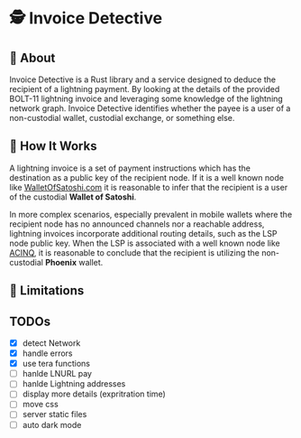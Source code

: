 # 🕵️ Invoice Detective

## 📖 About

Invoice Detective is a Rust library and a service designed to deduce the
recipient of a lightning payment.
By looking at the details of the provided BOLT-11 lightning invoice and
leveraging some knowledge of the lightning network graph.
Invoice Detective identifies whether the payee is a user of a non-custodial wallet, custodial exchange, or something else.

## 🔧 How It Works
A lightning invoice is a set of payment instructions which has the destination
as a public key of the recipient node.
If it is a well known node like [WalletOfSatoshi.com](https://mempool.space/lightning/node/035e4ff418fc8b5554c5d9eea66396c227bd429a3251c8cbc711002ba215bfc226)
it is reasonable to infer that the recipient is a user of the custodial **Wallet of Satoshi**.

In more complex scenarios, especially prevalent in mobile wallets where
the recipient node has no announced channels nor a reachable address,
lightning invoices incorporate additional routing details,
such as the LSP node public key.
When the LSP is associated with a well known node like [ACINQ](https://mempool.space/lightning/node/03864ef025fde8fb587d989186ce6a4a186895ee44a926bfc370e2c366597a3f8f),
it is reasonable to conclude that the recipient is utilizing the non-custodial **Phoenix** wallet.

## 🚧 Limitations

## TODOs
- [X] detect Network
- [X] handle errors
- [X] use tera functions
- [ ] hanlde LNURL pay
- [ ] hanlde Lightning addresses
- [ ] display more details (expritration time)
- [ ] move css
- [ ] server static files
- [ ] auto dark mode
